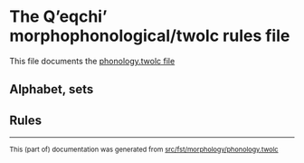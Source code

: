# The Qʼeqchiʼ morphophonological/twolc rules file 

This file documents the [phonology.twolc file](http://github.com/giellalt/lang-kek/blob/main/src/fst/phonology.twolc)

## Alphabet, sets

## Rules

* * *

<small>This (part of) documentation was generated from [src/fst/morphology/phonology.twolc](https://github.com/giellalt/lang-kek/blob/main/src/fst/morphology/phonology.twolc)</small>
